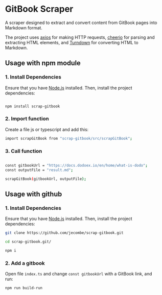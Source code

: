 # GitBook Scraper

A scraper designed to extract and convert content from GitBook pages into Markdown format.

The project uses [axios](https://github.com/axios/axios) for making HTTP requests, [cheerio](https://cheerio.js.org/) for parsing and extracting HTML elements, and [Turndown](https://github.com/domchristie/turndown) for converting HTML to Markdown.


## Usage with npm module

### 1. Install Dependencies

Ensure that you have [Node.js](https://nodejs.org/) installed. Then, install the project dependencies:

```bash

npm install scrap-gitbook
```

### 2. Import function

Create a file js or typescript and add this:

```bash
import scrapGitBook from "scrap-gitbook/src/scrapGitBook";
```

### 3. Call function

```bash

const gitbookUrl = "https://docs.dodoex.io/en/home/what-is-dodo";
const outputFile = "result.md";

scrapGitBook(gitbookUrl, outputFile);
```


## Usage with github

### 1. Install Dependencies

Ensure that you have [Node.js](https://nodejs.org/) installed. Then, install the project dependencies:

```bash
git clone https://github.com/jecombe/scrap-gitbook.git

cd scrap-gitbook.git/

npm i
```

### 2. Add a gitbook

Open file `index.ts` and change `const gitbookUrl` with a GitBook link, and run:

```bash
npm run build-run
```
